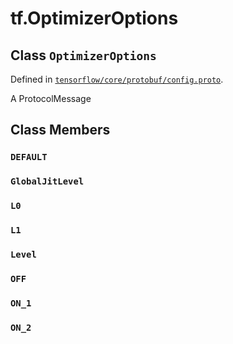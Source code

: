<div itemscope itemtype="http://developers.google.com/ReferenceObject">
<meta itemprop="name" content="tf.OptimizerOptions" />
<meta itemprop="path" content="Stable" />
<meta itemprop="property" content="DEFAULT"/>
<meta itemprop="property" content="GlobalJitLevel"/>
<meta itemprop="property" content="L0"/>
<meta itemprop="property" content="L1"/>
<meta itemprop="property" content="Level"/>
<meta itemprop="property" content="OFF"/>
<meta itemprop="property" content="ON_1"/>
<meta itemprop="property" content="ON_2"/>
</div>

# tf.OptimizerOptions

## Class `OptimizerOptions`





Defined in [`tensorflow/core/protobuf/config.proto`](https://www.tensorflow.org/code/tensorflow/core/protobuf/config.proto).

A ProtocolMessage

## Class Members

<h3 id="DEFAULT"><code>DEFAULT</code></h3>

<h3 id="GlobalJitLevel"><code>GlobalJitLevel</code></h3>

<h3 id="L0"><code>L0</code></h3>

<h3 id="L1"><code>L1</code></h3>

<h3 id="Level"><code>Level</code></h3>

<h3 id="OFF"><code>OFF</code></h3>

<h3 id="ON_1"><code>ON_1</code></h3>

<h3 id="ON_2"><code>ON_2</code></h3>

